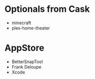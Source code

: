# Optionals from Cask
- minecraft
- plex-home-theater

# AppStore
- BetterSnapTool
- Frank Deloupe
- Xcode

